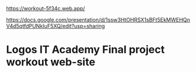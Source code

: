 https://workout-5f34c.web.app/

https://docs.google.com/presentation/d/1ssw3HtOHRSX1sBFt5EkMWEHQnV4d5qtfdPUNkIuF5XQ/edit?usp=sharing

# Logos IT Academy Final project workout web-site

